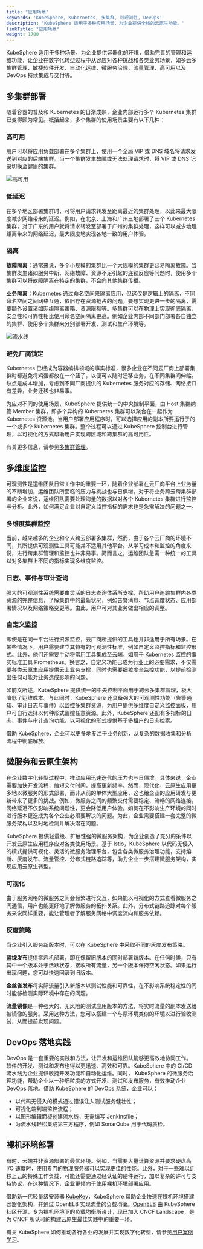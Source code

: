 ```yaml
---
title: "应用场景"
keywords: 'KubeSphere, Kubernetes, 多集群, 可观测性, DevOps'
description: 'KubeSphere 适用于多种应用场景，为企业提供全栈的云原生功能。'
linkTitle: "应用场景"
weight: 1700
---
```


KubeSphere 适用于多种场景，为企业提供容器化的环境，借助完善的管理和运维功能，让企业在数字化转型过程中从容应对各种挑战和各类业务场景，如多云多集群管理、敏捷软件开发、自动化运维、微服务治理、流量管理、高可用以及 DevOps 持续集成与交付等。

## 多集群部署

随着容器的普及和 Kubernetes 的日渐成熟，企业内部运行多个 Kubernetes 集群已变得颇为常见。概括起来，多个集群的使用场景主要有以下几种：

### 高可用

用户可以将应用负载部署在多个集群上，使用一个全局 VIP 或 DNS 域名将请求发送到对应的后端集群。当一个集群发生故障或无法处理请求时，将 VIP 或 DNS 记录切换至健康的集群。

![高可用](/images/docs/v3.x/zh-cn/introduction/use-cases/高可用.png)

### 低延迟

在多个地区部署集群时，可将用户请求转发至距离最近的集群处理，以此来最大限度减少网络带来的延迟。例如，在北京、上海和广州三地部署了三个 Kubernetes 集群，对于广东的用户就将请求转发至部署于广州的集群处理，这样可以减少地理距离带来的网络延迟，最大限度地实现各地一致的用户体验。

### 隔离

**故障隔离**：通常来说，多个小规模的集群比一个大规模的集群更容易隔离故障。当集群发生诸如服务中断、网络故障、资源不足引起的连锁反应等问题时，使用多个集群可以将故障隔离在特定的集群，不会向其他集群传播。

**业务隔离**：Kubernetes 通过命名空间来隔离应用，但这仅是逻辑上的隔离，不同命名空间之间网络互通，依旧存在资源抢占的问题。要想实现更进一步的隔离，需要额外设置诸如网络隔离策略、资源限额等。多集群可以在物理上实现彻底隔离，安全性和可靠性相比使用命名空间隔离更高。例如企业内部不同部门部署各自独立的集群、使用多个集群来分别部署开发、测试和生产环境等。

![流水线](/images/docs/v3.x/zh-cn/introduction/use-cases/流水线.png)

### 避免厂商锁定

Kubernetes 已经成为容器编排领域的事实标准，很多企业在不同云厂商上部署集群时都避免将鸡蛋都放在一个篮子，以便可以随时迁移业务，在不同集群间伸缩。缺点是成本增加，考虑到不同厂商提供的 Kubernetes 服务对应的存储、网络接口有差异，业务迁移也非易事。

为应对不同的使用场景，KubeSphere 提供统一的中央控制平面，由 Host 集群纳管 Member 集群，即多个异构的 Kubernetes 集群可以聚合在一起作为 Kubernetes 资源池。当用户部署应用程序时，可以选择应用的副本所要运行于的一个或多个 Kubernetes 集群。整个过程可以通过 KubeSphere 控制台进行管理，以可视化的方式帮助用户实现跨区域和跨集群的高可用性。

有关更多信息，请参见[多集群管理](../../multicluster-management/)。

## 多维度监控

可观测性是运维团队日常工作中的重要一环，随着企业部署在云厂商平台上业务量的不断增加，运维团队所面临的压力与挑战也与日俱增。对于将业务跨云跨集群部署的企业来说，运维团队需要处理海量的数据以对各个 Kubernetes 集群进行监控与分析。此外，如何满足企业对自定义监控指标的需求也是急需解决的问题之一。

### 多维度集群监控

当前，越来越多的企业和个人跨云部署多集群，然而，由于各个云厂商的环境不同，其所提供可观测性工具可能并不适用其他平台。从学习成本和监控的角度来说，进行跨集群管理和监控也并非易事。简而言之，运维团队急需一种统一的工具以对多集群上不同的指标实现多维度监控。

### 日志、事件与审计查询

强大的可观测性系统需要由灵活的日志查询体系所支撑，帮助用户追踪集群内各类资源的完整信息，了解集群中的最新状况，例如告警消息、节点调度状态、应用部署情况以及网络策略变更等。由此，用户可对其业务做出相应的调整。

### 自定义监控

即使是在同一平台进行资源监控，云厂商所提供的工具也并非适用于所有场景。在某些情况下，用户需要建立其特有的可观测性标准，例如自定义监控指标和监控形式。此外，他们还需要手动将常用工具集成至云端，如用于 Kubernetes 监控的事实标准工具 Prometheus。换言之，自定义功能已成为行业上的必要需求，不仅需要各类云原生应用提供云上业务支撑，同时也需要细粒度全监控功能，以提前检测出任何可能对业务造成影响的问题。

如前文所述，KubeSphere 提供统一的中央控制平面用于跨云多集群管理，极大降低了运维成本。与此同时，KubeSphere 还具备强大的可观测性功能（告警通知、审计日志与事件）以监控多集群资源，为用户提供多维度自定义监控面板，用户可自行选择以何种形式监控任意资源。此外，KubeSphere 还配有多指标的日志、事件与审计查询功能，以可视化的形式提供基于多租户的日志检索。

借助 KubeSphere，企业可以更多地专注于业务创新，从复杂的数据收集和分析流程中彻底解放。

## 微服务和云原生架构

在企业数字化转型过程中，推动应用迅速迭代的压力也与日俱增。具体来说，企业需要加快开发流程，缩短交付时间，提高更新频率。然而，现代化、云原生应用更多地以微服务的形式部署，而非从前的单体大型应用，这也给企业的应用研发与更新带来了更多的挑战。例如，微服务之间的频繁交付需要稳定、流畅的网络连接，网络延迟不仅影响系统问题性，更会降低用户体验。如何在不影响生产环境的同时进行版本更迭成为各个企业必须要解决的问题。为此，企业需要搭建一套完整的微服务架构以及时地检测并解决潜在问题。

KubeSphere 提供轻量级、扩展性强的微服务架构，为企业创造了充分的条件以开发云原生应用程序应对各类使用场景。基于 Istio，KubeSphere 以代码无侵入的模式提供可视化、灵活的微服务治理平台，包含各类微服务治理功能，支持熔断、灰度发布、流量管控、分布式链路追踪等，助力企业一步搭建微服务架构，实现应用云原生转型。

### 可视化

由于服务网格的微服务之间会频繁进行交互，如果能以可视化的方式查看微服务之间通信，用户也能更好地了解微服务的拓扑关系。此外，分布式链路追踪对每个服务来说同样重要，能让管理者了解服务网格中调度流向和服务依赖。

### 灰度策略

当企业引入服务新版本时，可以在 KubeSphere 中采取不同的灰度发布策略。

**蓝绿发布**提供零宕机部署，即在保留旧版本的同时部署新版本。在任何时候，只有其中一个版本处于活跃状态，接收所有流量，另一个版本保持空闲状态。如果运行出现问题，您可以快速回滚到旧版本。

**金丝雀发布**将实际流量引入新版本以测试性能和可靠性，在不影响系统稳定性的同时能够检测实际环境中存在的问题。

**流量镜像**是一种强大的、无风险的测试应用版本的方法，将实时流量的副本发送给被镜像的服务。采用这种方法，您可以搭建一个与原环境类似的环境以进行验收测试，从而提前发现问题。

## DevOps 落地实践

DevOps 是一套重要的实践和方法，让开发和运维团队能够更高效地协同工作。软件的开发、测试和发布也得以更迅速、高效和可靠。KubeSphere 中的 CI/CD 流水线为企业提供敏捷开发功能和自动化运维。同时， KubeSphere 的微服务治理功能，帮助企业以一种细粒度的方式开发、测试和发布服务，有效推动企业 DevOps 落地。借助 KubeSphere 的 DevOps 系统，企业可以：

- 以代码无侵入的模式通过错误注入测试服务健壮性；
- 可视化端到端监控流程；
- 以图形编辑面板创建流水线，无需编写 Jenkinsfile；
- 为流水线轻松集成第三方程序，例如 SonarQube 用于代码质检。

## 裸机环境部署

有时，云端并非资源部署的最优环境。例如，当需要大量计算资源并要求硬盘高 I/O 速度时，使用专门的物理服务器可以实现更佳的性能。此外，对于一些难以迁移上云的特殊工作负载，可能还需要通过经认证的硬件运行，加以复杂的许可与支持协议，在这种情况下，企业更倾向于使用裸机环境部署应用。

借助新一代轻量级安装器 [KubeKey](https://github.com/whenegghitsrock/kubekey-carryon)，KubeSphere 帮助企业快速在裸机环境搭建容器化架构，并通过 OpenELB 实现流量的负载均衡。[OpenELB](https://github.com/whenegghitsrock/openelb) 由 KubeSphere 社区开源，专为裸机环境下的负载均衡所设计，现已加入 CNCF Landscape，是为 CNCF 所认可的构建云原生最佳实践中的重要一环。

有关 KubeSphere 如何推动各行各业的发展并实现数字化转型，请参见[用户案例学习](/case/)。